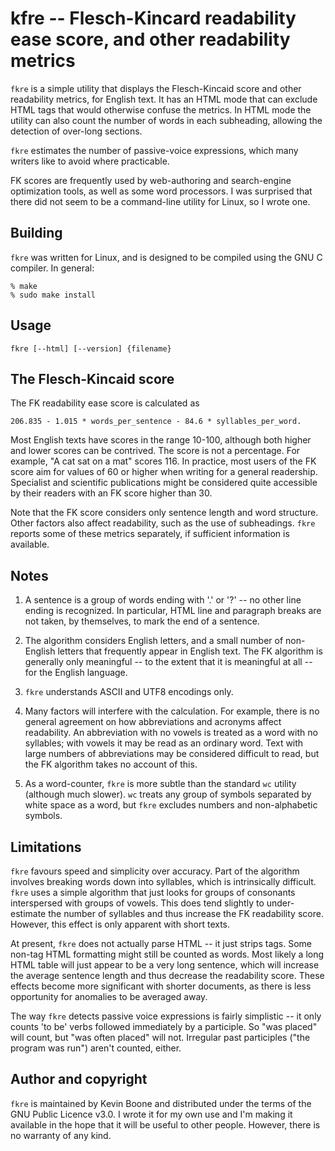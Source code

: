 # kfre -- Flesch-Kincard readability ease score, and other readability metrics

`fkre` is a simple utility that displays the Flesch-Kincaid score and
other readability metrics, for English text. It has an HTML mode that
can exclude HTML tags that would otherwise confuse the metrics. In
HTML mode the utility can also count the number of words in each
subheading, allowing the detection of over-long sections.

`fkre` estimates the number of passive-voice expressions, which many
writers like to avoid where practicable. 

FK scores are frequently used by web-authoring and search-engine
optimization tools, as well as some word processors. I was surprised
that there did not seem to be a command-line utility for Linux, so
I wrote one.

## Building

`fkre` was written for Linux, and is designed to be compiled using the
GNU C compiler. In general:

    % make 
    % sudo make install

## Usage

    fkre [--html] [--version] {filename}


## The Flesch-Kincaid score

The FK readability ease score is calculated as

    206.835 - 1.015 * words_per_sentence - 84.6 * syllables_per_word.

Most English texts have scores in the range 10-100, although both
higher and lower scores can be contrived. The score is
not a percentage. For example, "A cat sat on a mat"
scores 116. In practice, most users of the FK score aim for
values of 60 or higher when writing for a general readership. 
Specialist and scientific publications might be considered quite
accessible by their readers with an FK score higher than 30.  

Note that the FK score considers only sentence length and word
structure. Other factors also affect readability, such as the
use of subheadings. `fkre` reports some of these metrics separately,
if sufficient information is available. 

## Notes

1. A sentence is a group of words ending with '.' or '?' -- no other
line ending is recognized. In particular, HTML line and paragraph breaks
are not taken, by themselves, to mark the end of a sentence.

2. The algorithm considers English letters, and a small number of non-English
letters that frequently appear in English text. The FK algorithm is 
generally only meaningful -- to the extent that it is meaningful at all --
for the English language.

3. `fkre` understands ASCII and UTF8 encodings only. 

4. Many factors will interfere with the calculation. For example, there is 
no general agreement on how abbreviations and acronyms affect readability.
An abbreviation with no vowels is treated as a word with no syllables; with
vowels it may be read as an ordinary word. Text with large numbers of
abbreviations may be considered difficult to read, but the FK algorithm 
takes no account of this. 

5. As a word-counter, `fkre` is more subtle than the standard `wc` utility
(although much slower). `wc` treats any group of symbols separated by
white space as a word, but `fkre` excludes numbers and non-alphabetic
symbols.

## Limitations

`fkre` favours speed and simplicity over accuracy. Part of the algorithm
involves breaking words down into syllables, which is intrinsically
difficult. `fkre` uses a simple algorithm that just looks for groups of
consonants interspersed with groups of vowels. This does tend slightly
to under-estimate the number of syllables and thus increase the FK
readability score. However, this effect is only apparent with short
texts. 

At present, `fkre` does not actually parse HTML -- it just strips tags.
Some non-tag HTML formatting might still be counted as words. 
Most likely a long HTML table will just appear to be a very long sentence,
which will increase the average sentence length and thus decrease the
readability score. These effects become more significant with shorter
documents, as there is less opportunity for anomalies to be averaged
away.

The way `fkre` detects passive voice expressions is fairly simplistic --
it only counts 'to be' verbs followed immediately by a participle. So
"was placed" will count, but "was often placed" will not. Irregular
past participles ("the program was run") aren't counted, either. 

## Author and copyright

`fkre` is maintained by Kevin Boone and distributed under the terms of
the GNU Public Licence v3.0. I wrote it for my own use and I'm making it
available in the hope that it will be useful to other people. However, 
there is no warranty of any kind.

